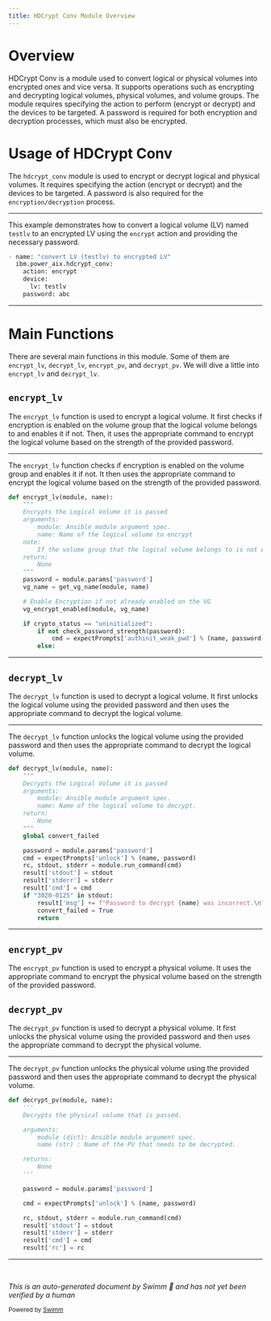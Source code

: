 ```yaml
---
title: HDCrypt Conv Module Overview
---
```

# Overview

HDCrypt Conv is a module used to convert logical or physical volumes into encrypted ones and vice versa. It supports operations such as encrypting and decrypting logical volumes, physical volumes, and volume groups. The module requires specifying the action to perform (encrypt or decrypt) and the devices to be targeted. A password is required for both encryption and decryption processes, which must also be encrypted.

# Usage of HDCrypt Conv

The <SwmToken path="plugins/modules/hdcrypt_conv.py" pos="81:5:5" line-data="  ibm.power_aix.hdcrypt_conv:">`hdcrypt_conv`</SwmToken> module is used to encrypt or decrypt logical and physical volumes. It requires specifying the action (encrypt or decrypt) and the devices to be targeted. A password is also required for the <SwmToken path="plugins/modules/hdcrypt_conv.py" pos="68:11:13" line-data="    - Specifies the password for encryption/decryption.">`encryption/decryption`</SwmToken> process.

<SwmSnippet path="/plugins/modules/hdcrypt_conv.py" line="80">

---

This example demonstrates how to convert a logical volume (LV) named <SwmToken path="plugins/modules/hdcrypt_conv.py" pos="80:11:11" line-data="- name: &quot;convert LV (testlv) to encrypted LV&quot;">`testlv`</SwmToken> to an encrypted LV using the <SwmToken path="plugins/modules/hdcrypt_conv.py" pos="82:4:4" line-data="    action: encrypt">`encrypt`</SwmToken> action and providing the necessary password.

```python
- name: "convert LV (testlv) to encrypted LV"
  ibm.power_aix.hdcrypt_conv:
    action: encrypt
    device:
      lv: testlv
    password: abc
```

---

</SwmSnippet>

# Main Functions

There are several main functions in this module. Some of them are <SwmToken path="plugins/modules/hdcrypt_conv.py" pos="271:2:2" line-data="def encrypt_lv(module, name):">`encrypt_lv`</SwmToken>, <SwmToken path="plugins/modules/hdcrypt_conv.py" pos="316:2:2" line-data="def decrypt_lv(module, name):">`decrypt_lv`</SwmToken>, <SwmToken path="plugins/modules/hdcrypt_conv.py" pos="360:2:2" line-data="def encrypt_pv(module, name):">`encrypt_pv`</SwmToken>, and <SwmToken path="plugins/modules/hdcrypt_conv.py" pos="392:2:2" line-data="def decrypt_pv(module, name):">`decrypt_pv`</SwmToken>. We will dive a little into <SwmToken path="plugins/modules/hdcrypt_conv.py" pos="271:2:2" line-data="def encrypt_lv(module, name):">`encrypt_lv`</SwmToken> and <SwmToken path="plugins/modules/hdcrypt_conv.py" pos="316:2:2" line-data="def decrypt_lv(module, name):">`decrypt_lv`</SwmToken>.

## <SwmToken path="plugins/modules/hdcrypt_conv.py" pos="271:2:2" line-data="def encrypt_lv(module, name):">`encrypt_lv`</SwmToken>

The <SwmToken path="plugins/modules/hdcrypt_conv.py" pos="271:2:2" line-data="def encrypt_lv(module, name):">`encrypt_lv`</SwmToken> function is used to encrypt a logical volume. It first checks if encryption is enabled on the volume group that the logical volume belongs to and enables it if not. Then, it uses the appropriate command to encrypt the logical volume based on the strength of the provided password.

<SwmSnippet path="/plugins/modules/hdcrypt_conv.py" line="271">

---

The <SwmToken path="plugins/modules/hdcrypt_conv.py" pos="271:2:2" line-data="def encrypt_lv(module, name):">`encrypt_lv`</SwmToken> function checks if encryption is enabled on the volume group and enables it if not. It then uses the appropriate command to encrypt the logical volume based on the strength of the provided password.

```python
def encrypt_lv(module, name):
    """
    Encrypts the Logical Volume it is passed
    arguments:
        module: Ansible module argument spec.
        name: Name of the logical volume to encrypt
    note:
        If the volume group that the logical volume belongs to is not encryption enabled, it is first encryption enabled.
    return:
        None
    """
    password = module.params['password']
    vg_name = get_vg_name(module, name)

    # Enable Encryption if not already enabled on the VG
    vg_encrypt_enabled(module, vg_name)

    if crypto_status == "uninitialized":
        if not check_password_strength(password):
            cmd = expectPrompts['authinit_weak_pwd'] % (name, password, password)
        else:
```

---

</SwmSnippet>

## <SwmToken path="plugins/modules/hdcrypt_conv.py" pos="316:2:2" line-data="def decrypt_lv(module, name):">`decrypt_lv`</SwmToken>

The <SwmToken path="plugins/modules/hdcrypt_conv.py" pos="316:2:2" line-data="def decrypt_lv(module, name):">`decrypt_lv`</SwmToken> function is used to decrypt a logical volume. It first unlocks the logical volume using the provided password and then uses the appropriate command to decrypt the logical volume.

<SwmSnippet path="/plugins/modules/hdcrypt_conv.py" line="316">

---

The <SwmToken path="plugins/modules/hdcrypt_conv.py" pos="316:2:2" line-data="def decrypt_lv(module, name):">`decrypt_lv`</SwmToken> function unlocks the logical volume using the provided password and then uses the appropriate command to decrypt the logical volume.

```python
def decrypt_lv(module, name):
    """
    Decrypts the Logical Volume it is passed
    arguments:
        module: Ansible module argument spec.
        name: Name of the logical volume to decrypt.
    return:
        None
    """
    global convert_failed

    password = module.params['password']
    cmd = expectPrompts['unlock'] % (name, password)
    rc, stdout, stderr = module.run_command(cmd)
    result['stdout'] = stdout
    result['stderr'] = stderr
    result['cmd'] = cmd
    if "3020-0125" in stdout:
        result['msg'] += f"Password to decrypt {name} was incorrect.\n"
        convert_failed = True
        return
```

---

</SwmSnippet>

## <SwmToken path="plugins/modules/hdcrypt_conv.py" pos="360:2:2" line-data="def encrypt_pv(module, name):">`encrypt_pv`</SwmToken>

The <SwmToken path="plugins/modules/hdcrypt_conv.py" pos="360:2:2" line-data="def encrypt_pv(module, name):">`encrypt_pv`</SwmToken> function is used to encrypt a physical volume. It uses the appropriate command to encrypt the physical volume based on the strength of the provided password.

## <SwmToken path="plugins/modules/hdcrypt_conv.py" pos="392:2:2" line-data="def decrypt_pv(module, name):">`decrypt_pv`</SwmToken>

The <SwmToken path="plugins/modules/hdcrypt_conv.py" pos="392:2:2" line-data="def decrypt_pv(module, name):">`decrypt_pv`</SwmToken> function is used to decrypt a physical volume. It first unlocks the physical volume using the provided password and then uses the appropriate command to decrypt the physical volume.

<SwmSnippet path="/plugins/modules/hdcrypt_conv.py" line="392">

---

The <SwmToken path="plugins/modules/hdcrypt_conv.py" pos="392:2:2" line-data="def decrypt_pv(module, name):">`decrypt_pv`</SwmToken> function unlocks the physical volume using the provided password and then uses the appropriate command to decrypt the physical volume.

```python
def decrypt_pv(module, name):
    '''
    Decrypts the physical volume that is passed.

    arguments:
        module (dict): Ansible module argument spec.
        name (str) : Name of the PV that needs to be decrypted.

    returns:
        None
    '''

    password = module.params['password']

    cmd = expectPrompts['unlock'] % (name, password)

    rc, stdout, stderr = module.run_command(cmd)
    result['stdout'] = stdout
    result['stderr'] = stderr
    result['cmd'] = cmd
    result['rc'] = rc
```

---

</SwmSnippet>

&nbsp;

*This is an auto-generated document by Swimm 🌊 and has not yet been verified by a human*

<SwmMeta version="3.0.0" repo-id="Z2l0aHViJTNBJTNBYW5zaWJsZS1wb3dlci1haXglM0ElM0Fzd2ltbWlv" repo-name="ansible-power-aix"><sup>Powered by [Swimm](/)</sup></SwmMeta>
